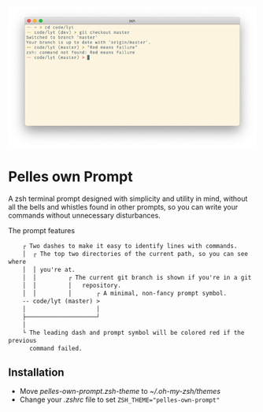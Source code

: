 ![Screenshot of the prompt](images/screenshot.png)

# Pelles own Prompt

A zsh terminal prompt designed with simplicity and utility in mind, without all the bells and whistles found in 
other prompts, so you can write your commands without unnecessary disturbances.

The prompt features
```
    ┌ Two dashes to make it easy to identify lines with commands.
    │  ┌ The top two directories of the current path, so you can see where
    │  │ you're at.
    │  │         ┌ The current git branch is shown if you're in a git
    │  │         │   repository.
    │  │         │       ┌ A minimal, non-fancy prompt symbol. 
    -- code/lyt (master) >
    │                    │
    ├────────────────────┘
    │
    └ The leading dash and prompt symbol will be colored red if the previous 
      command failed.
```

## Installation

* Move *pelles-own-prompt.zsh-theme* to *~/.oh-my-zsh/themes*
* Change your *.zshrc* file to set `ZSH_THEME="pelles-own-prompt"`
